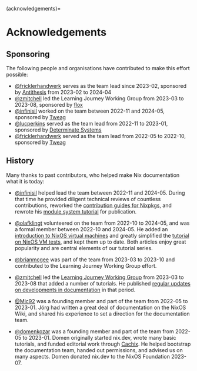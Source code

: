 (acknowledgements)=
# Acknowledgements

## Sponsoring

The following people and organisations have contributed to make this effort possible:

- [@fricklerhandwerk] serves as the team lead since 2023-02, sponsored by [Antithesis](https://antithesis.com) from 2023-02 to 2024-04
- [@zmitchell] led the Learning Journey Working Group from 2023-03 to 2023-08, sponsored by [flox](https://floxdev.com)
- [@infinisil] worked on the team between 2022-11 and 2024-05, sponsored by [Tweag]
- [@lucperkins](https://github.com/lucperkins) served as the team lead from 2022-11 to 2023-01, sponsored by [Determinate Systems](https://determinate.systems)
- [@fricklerhandwerk] served as the team lead from 2022-05 to 2022-10, sponsored by [Tweag]

[@fricklerhandwerk]: https://github.com/fricklerhandwerk
[@zmitchell]: https://github.com/zmitchell
[Tweag]: https://tweag.io
[@infinisil]: https://github.com/infinisil

## History

Many thanks to past contributors, who helped make Nix documentation what it is today:

- [@infinisil] helped lead the team between 2022-11 and 2024-05.
  During that time he provided diligent technical reviews of countless contributions, reworked the [contribution guides for Nixpkgs](https://github.com/NixOS/nixpkgs/blob/master/CONTRIBUTING.md), and rewrote his [module system tutorial](https://nix.dev/tutorials/module-system/deep-dive) for publication.

- [@olafklingt](https://github.com/olafklingt) volunteered on the team from 2022-10 to 2024-05, and was a formal member between 2022-10 and 2024-05.
  He added an [introduction to NixOS virtual machines](https://nix.dev/tutorials/nixos/nixos-configuration-on-vm) and greatly simplified the [tutorial on NixOS VM tests](https://nix.dev/tutorials/nixos/integration-testing-using-virtual-machines), and kept them up to date.
  Both articles enjoy great popularity and are central elements of our tutorial series.

- [@brianmcgee](https://github.com/brianmcgee) was part of the team from 2023-03 to 2023-10 and contributed to the Learning Journey Working Group effort.

- [@zmitchell] led the [Learning Journey Working Group](https://discourse.nixos.org/search?q=learning%20journey%20working%20group%20-%20meeting%20notes%20in%3Atitle%20order%3Alatest_topic) from 2023-03 to 2023-08 that added a number of tutorials.
  He published [regular updates on developments in documentation](https://discourse.nixos.org/search?q=This%20Month%20in%20Nix%20Docs%20in%3Atitle%20before%3A2023-10-30%20order%3Alatest_topic) in that period.

- [@Mic92](https://github.com/Mic92) was a founding member and part of the team from 2022-05 to 2023-01.
  Jörg had written a great deal of documentation on the NixOS Wiki, and shared his experience to set a direction for the documentation team.

- [@domenkozar](https://github.com/domenkozar) was a founding member and part of the team from 2022-05 to 2023-01.
  Domen originally started nix.dev, wrote many basic tutorials, and funded editorial work through [Cachix](https://www.cachix.org/).
  He helped bootstrap the documentation team, handed out permissions, and advised us on many aspects.
  Domen donated nix.dev to the NixOS Foundation 2023-07.

